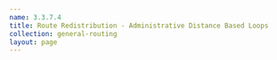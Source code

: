 ```yaml
---
name: 3.3.7.4
title: Route Redistribution - Administrative Distance Based Loops
collection: general-routing
layout: page
---
```

